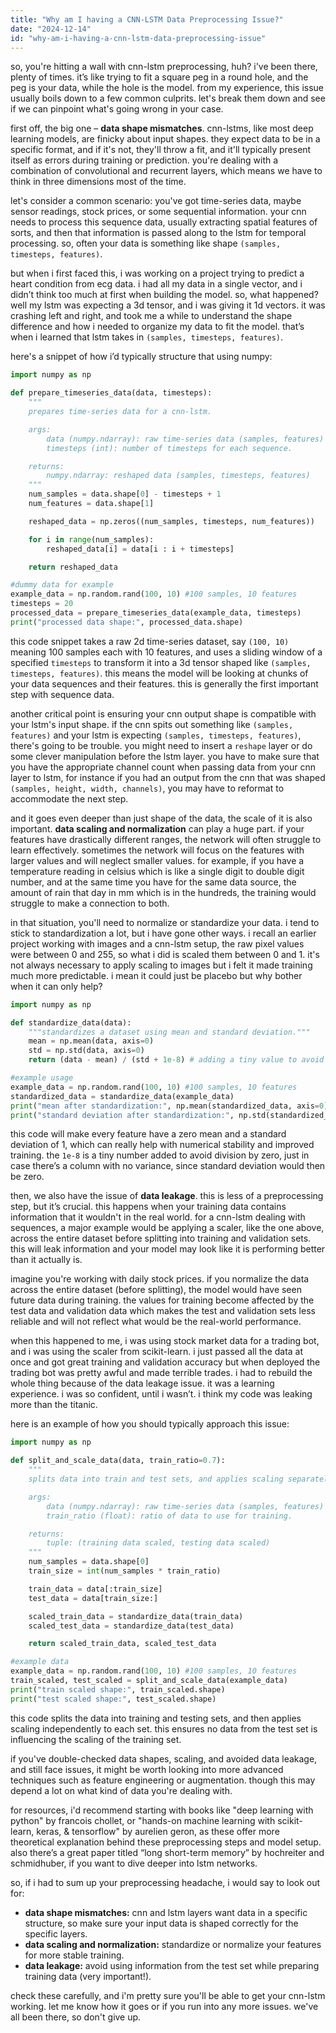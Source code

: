 ```yaml
---
title: "Why am I having a CNN-LSTM Data Preprocessing Issue?"
date: "2024-12-14"
id: "why-am-i-having-a-cnn-lstm-data-preprocessing-issue"
---
```


so, you're hitting a wall with cnn-lstm preprocessing, huh? i've been there, plenty of times. it’s like trying to fit a square peg in a round hole, and the peg is your data, while the hole is the model. from my experience, this issue usually boils down to a few common culprits. let's break them down and see if we can pinpoint what's going wrong in your case.

first off, the big one – **data shape mismatches**. cnn-lstms, like most deep learning models, are finicky about input shapes. they expect data to be in a specific format, and if it's not, they'll throw a fit, and it'll typically present itself as errors during training or prediction. you're dealing with a combination of convolutional and recurrent layers, which means we have to think in three dimensions most of the time.

let's consider a common scenario: you've got time-series data, maybe sensor readings, stock prices, or some sequential information. your cnn needs to process this sequence data, usually extracting spatial features of sorts, and then that information is passed along to the lstm for temporal processing. so, often your data is something like shape `(samples, timesteps, features)`.

but when i first faced this, i was working on a project trying to predict a heart condition from ecg data. i had all my data in a single vector, and i didn’t think too much at first when building the model. so, what happened? well my lstm was expecting a 3d tensor, and i was giving it 1d vectors. it was crashing left and right, and took me a while to understand the shape difference and how i needed to organize my data to fit the model. that’s when i learned that lstm takes in `(samples, timesteps, features)`.

here's a snippet of how i’d typically structure that using numpy:

```python
import numpy as np

def prepare_timeseries_data(data, timesteps):
    """
    prepares time-series data for a cnn-lstm.

    args:
        data (numpy.ndarray): raw time-series data (samples, features)
        timesteps (int): number of timesteps for each sequence.

    returns:
        numpy.ndarray: reshaped data (samples, timesteps, features)
    """
    num_samples = data.shape[0] - timesteps + 1
    num_features = data.shape[1]

    reshaped_data = np.zeros((num_samples, timesteps, num_features))

    for i in range(num_samples):
        reshaped_data[i] = data[i : i + timesteps]

    return reshaped_data

#dummy data for example
example_data = np.random.rand(100, 10) #100 samples, 10 features
timesteps = 20
processed_data = prepare_timeseries_data(example_data, timesteps)
print("processed data shape:", processed_data.shape)
```

this code snippet takes a raw 2d time-series dataset, say `(100, 10)` meaning 100 samples each with 10 features, and uses a sliding window of a specified `timesteps` to transform it into a 3d tensor shaped like `(samples, timesteps, features)`. this means the model will be looking at chunks of your data sequences and their features. this is generally the first important step with sequence data.

another critical point is ensuring your cnn output shape is compatible with your lstm's input shape. if the cnn spits out something like `(samples, features)` and your lstm is expecting `(samples, timesteps, features)`, there's going to be trouble. you might need to insert a `reshape` layer or do some clever manipulation before the lstm layer. you have to make sure that you have the appropriate channel count when passing data from your cnn layer to lstm, for instance if you had an output from the cnn that was shaped `(samples, height, width, channels)`, you may have to reformat to accommodate the next step.

and it goes even deeper than just shape of the data, the scale of it is also important. **data scaling and normalization** can play a huge part. if your features have drastically different ranges, the network will often struggle to learn effectively. sometimes the network will focus on the features with larger values and will neglect smaller values. for example, if you have a temperature reading in celsius which is like a single digit to double digit number, and at the same time you have for the same data source, the amount of rain that day in mm which is in the hundreds, the training would struggle to make a connection to both.

in that situation, you'll need to normalize or standardize your data. i tend to stick to standardization a lot, but i have gone other ways. i recall an earlier project working with images and a cnn-lstm setup, the raw pixel values were between 0 and 255, so what i did is scaled them between 0 and 1. it's not always necessary to apply scaling to images but i felt it made training much more predictable. i mean it could just be placebo but why bother when it can only help?

```python
import numpy as np

def standardize_data(data):
    """standardizes a dataset using mean and standard deviation."""
    mean = np.mean(data, axis=0)
    std = np.std(data, axis=0)
    return (data - mean) / (std + 1e-8) # adding a tiny value to avoid division by zero

#example usage
example_data = np.random.rand(100, 10) #100 samples, 10 features
standardized_data = standardize_data(example_data)
print("mean after standardization:", np.mean(standardized_data, axis=0))
print("standard deviation after standardization:", np.std(standardized_data, axis=0))
```

this code will make every feature have a zero mean and a standard deviation of 1, which can really help with numerical stability and improved training. the `1e-8` is a tiny number added to avoid division by zero, just in case there’s a column with no variance, since standard deviation would then be zero.

then, we also have the issue of **data leakage**. this is less of a preprocessing step, but it’s crucial. this happens when your training data contains information that it wouldn't in the real world. for a cnn-lstm dealing with sequences, a major example would be applying a scaler, like the one above, across the entire dataset before splitting into training and validation sets. this will leak information and your model may look like it is performing better than it actually is.

imagine you're working with daily stock prices. if you normalize the data across the entire dataset (before splitting), the model would have seen future data during training. the values for training become affected by the test data and validation data which makes the test and validation sets less reliable and will not reflect what would be the real-world performance.

when this happened to me, i was using stock market data for a trading bot, and i was using the scaler from scikit-learn. i just passed all the data at once and got great training and validation accuracy but when deployed the trading bot was pretty awful and made terrible trades. i had to rebuild the whole thing because of the data leakage issue. it was a learning experience. i was so confident, until i wasn’t. i think my code was leaking more than the titanic.

here is an example of how you should typically approach this issue:

```python
import numpy as np

def split_and_scale_data(data, train_ratio=0.7):
    """
    splits data into train and test sets, and applies scaling separately.

    args:
        data (numpy.ndarray): raw time-series data (samples, features)
        train_ratio (float): ratio of data to use for training.

    returns:
        tuple: (training data scaled, testing data scaled)
    """
    num_samples = data.shape[0]
    train_size = int(num_samples * train_ratio)

    train_data = data[:train_size]
    test_data = data[train_size:]

    scaled_train_data = standardize_data(train_data)
    scaled_test_data = standardize_data(test_data)

    return scaled_train_data, scaled_test_data

#example data
example_data = np.random.rand(100, 10) #100 samples, 10 features
train_scaled, test_scaled = split_and_scale_data(example_data)
print("train scaled shape:", train_scaled.shape)
print("test scaled shape:", test_scaled.shape)
```

this code splits the data into training and testing sets, and then applies scaling independently to each set. this ensures no data from the test set is influencing the scaling of the training set.

if you've double-checked data shapes, scaling, and avoided data leakage, and still face issues, it might be worth looking into more advanced techniques such as feature engineering or augmentation. though this may depend a lot on what kind of data you're dealing with.

for resources, i'd recommend starting with books like "deep learning with python" by francois chollet, or "hands-on machine learning with scikit-learn, keras, & tensorflow" by aurelien geron, as these offer more theoretical explanation behind these preprocessing steps and model setup. also there’s a great paper titled “long short-term memory” by hochreiter and schmidhuber, if you want to dive deeper into lstm networks.

so, if i had to sum up your preprocessing headache, i would say to look out for:

*   **data shape mismatches:** cnn and lstm layers want data in a specific structure, so make sure your input data is shaped correctly for the specific layers.
*   **data scaling and normalization:** standardize or normalize your features for more stable training.
*   **data leakage:** avoid using information from the test set while preparing training data (very important!).

check these carefully, and i'm pretty sure you'll be able to get your cnn-lstm working. let me know how it goes or if you run into any more issues. we've all been there, so don't give up.

